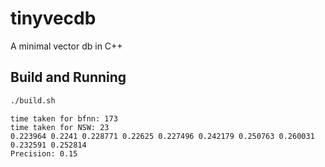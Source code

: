 # tinyvecdb
A minimal vector db in C++

## Build and Running
```bash
./build.sh
```
```
time taken for bfnn: 173
time taken for NSW: 23
0.223964 0.2241 0.228771 0.22625 0.227496 0.242179 0.250763 0.260031 0.232591 0.252814 
Precision: 0.15
```